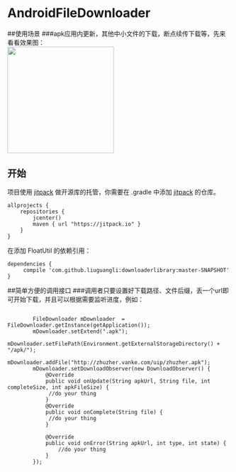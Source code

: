 # AndroidFileDownloader
##使用场景
###apk应用内更新，其他中小文件的下载，断点续传下载等，先来看看效果图：
<br/>
<img src="https://github.com/liuguangli/AndroidFileDownloader/blob/master/simple.gif" width="240" heigth="360"/>

## 开始
项目使用 [jitpack](https://jitpack.io) 做开源库的托管，你需要在 .gradle 中添加  [jitpack](https://jitpack.io) 
的仓库。

    allprojects {
        repositories {
            jcenter()
            maven { url "https://jitpack.io" }
        }
    }
    
在添加 FloatUtil 的依赖引用：
   
   
    dependencies {
         compile 'com.github.liuguangli:downloaderlibrary:master-SNAPSHOT'
    }

##简单方便的调用接口
###调用者只要设置好下载路径、文件后缀，丢一个url即可开始下载，并且可以根据需要监听进度，例如：
<pre><code>
        FileDownloader mDownloader  = FileDownloader.getInstance(getApplication());
        mDownloader.setExtend(".apk");
        mDownloader.setFilePath(Environment.getExternalStorageDirectory() + "/apk/");
        mDownloader.addFile("http://zhuzher.vanke.com/uip/zhuzher.apk");
        mDownloader.setDownloadObserver(new DownloadObserver() {
            @Override
            public void onUpdate(String apkUrl, String file, int completeSize, int apkFileSize) {
             //do your thing
            }
            @Override
            public void onComplete(String file) {
             //do your thing
            }

            @Override
            public void onError(String apkUrl, int type, int state) {
                //do your thing
            }
        });
</code></pre>

